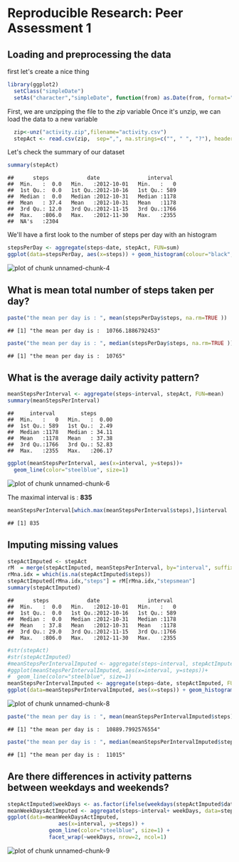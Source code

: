 # Reproducible Research: Peer Assessment 1


## Loading and preprocessing the data
first let's create a nice thing


```r
library(ggplot2)
  setClass("simpleDate")
  setAs("character","simpleDate", function(from) as.Date(from, format="%Y-%m-%d") )
```
First, we are unzipping the file to the *zip* variable
Once it's unzip, we can load the data to a new variable 

```r
  zip<-unz("activity.zip",filename="activity.csv")
  stepAct <- read.csv(zip,  sep=",", na.strings=c("", " ", "?"), header=TRUE, colClasses=c("numeric", "simpleDate", "numeric"))
```
Let's check the summary of our dataset

```r
summary(stepAct)
```

```
##      steps            date               interval   
##  Min.   :  0.0   Min.   :2012-10-01   Min.   :   0  
##  1st Qu.:  0.0   1st Qu.:2012-10-16   1st Qu.: 589  
##  Median :  0.0   Median :2012-10-31   Median :1178  
##  Mean   : 37.4   Mean   :2012-10-31   Mean   :1178  
##  3rd Qu.: 12.0   3rd Qu.:2012-11-15   3rd Qu.:1766  
##  Max.   :806.0   Max.   :2012-11-30   Max.   :2355  
##  NA's   :2304
```

We'll have a first look to the number of steps per day with an histogram


```r
stepsPerDay <- aggregate(steps~date, stepAct, FUN=sum)
ggplot(data=stepsPerDay, aes(x=steps)) + geom_histogram(colour="black", fill="grey", binwidth=1000)
```

![plot of chunk unnamed-chunk-4](figure/unnamed-chunk-4.png) 
## What is mean total number of steps taken per day?

```r
paste("the mean per day is : ", mean(stepsPerDay$steps, na.rm=TRUE ))
```

```
## [1] "the mean per day is :  10766.1886792453"
```

```r
paste("the mean per day is : ", median(stepsPerDay$steps, na.rm=TRUE ))
```

```
## [1] "the mean per day is :  10765"
```
## What is the average daily activity pattern?


```r
meanStepsPerInterval <- aggregate(steps~interval, stepAct, FUN=mean)
summary(meanStepsPerInterval)
```

```
##     interval        steps       
##  Min.   :   0   Min.   :  0.00  
##  1st Qu.: 589   1st Qu.:  2.49  
##  Median :1178   Median : 34.11  
##  Mean   :1178   Mean   : 37.38  
##  3rd Qu.:1766   3rd Qu.: 52.83  
##  Max.   :2355   Max.   :206.17
```

```r
ggplot(meanStepsPerInterval, aes(x=interval, y=steps))+
  geom_line(color="steelblue", size=1) 
```

![plot of chunk unnamed-chunk-6](figure/unnamed-chunk-6.png) 

The maximal interval is : **835**

```r
meanStepsPerInterval[which.max(meanStepsPerInterval$steps),]$interval
```

```
## [1] 835
```


## Imputing missing values


```r
stepActImputed <- stepAct
rM  = merge(stepActImputed, meanStepsPerInterval, by="interval", suffixes=c("orig", "mean"))
rMna.idx = which(is.na(stepActImputed$steps))
stepActImputed[rMna.idx,"steps"] = rM[rMna.idx,"stepsmean"]
summary(stepActImputed)
```

```
##      steps            date               interval   
##  Min.   :  0.0   Min.   :2012-10-01   Min.   :   0  
##  1st Qu.:  0.0   1st Qu.:2012-10-16   1st Qu.: 589  
##  Median :  0.0   Median :2012-10-31   Median :1178  
##  Mean   : 37.8   Mean   :2012-10-31   Mean   :1178  
##  3rd Qu.: 29.0   3rd Qu.:2012-11-15   3rd Qu.:1766  
##  Max.   :806.0   Max.   :2012-11-30   Max.   :2355
```

```r
#str(stepAct)
#str(stepActImputed)
#meanStepsPerIntervalImputed <- aggregate(steps~interval, stepActImputed, FUN=mean)
#ggplot(meanStepsPerIntervalImputed, aes(x=interval, y=steps))+
#  geom_line(color="steelblue", size=1) 
meanStepsPerIntervalImputed <- aggregate(steps~date, stepActImputed, FUN=sum)
ggplot(data=meanStepsPerIntervalImputed, aes(x=steps)) + geom_histogram(colour="black", fill="grey", binwidth=1000)
```

![plot of chunk unnamed-chunk-8](figure/unnamed-chunk-8.png) 

```r
paste("the mean per day is : ", mean(meanStepsPerIntervalImputed$steps))
```

```
## [1] "the mean per day is :  10889.7992576554"
```

```r
paste("the mean per day is : ", median(meanStepsPerIntervalImputed$steps))
```

```
## [1] "the mean per day is :  11015"
```
## Are there differences in activity patterns between weekdays and weekends?


```r
stepActImputed$weekDays <- as.factor(ifelse(weekdays(stepActImputed$date) %in% c("Saturday","Sunday"), "Weekend", "Weekday")) 
meanWeekDaysActImputed <- aggregate(steps~interval+ weekDays, data=stepActImputed, mean)
ggplot(data=meanWeekDaysActImputed, 
                aes(x=interval, y=steps)) + 
             geom_line(color="steelblue", size=1) + 
             facet_wrap(~weekDays, nrow=2, ncol=1)
```

![plot of chunk unnamed-chunk-9](figure/unnamed-chunk-9.png) 

